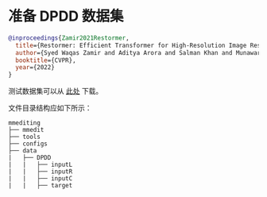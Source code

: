 # 准备 DPDD 数据集

<!-- [DATASET] -->

```bibtex
@inproceedings{Zamir2021Restormer,
  title={Restormer: Efficient Transformer for High-Resolution Image Restoration},
  author={Syed Waqas Zamir and Aditya Arora and Salman Khan and Munawar Hayat and Fahad Shahbaz Khan and Ming-Hsuan Yang},
  booktitle={CVPR},
  year={2022}
}
```

测试数据集可以从 [此处](https://drive.google.com/file/d/1dDWUQ_D93XGtcywoUcZE1HOXCV4EuLyw/) 下载。

文件目录结构应如下所示：

```text
mmediting
├── mmedit
├── tools
├── configs
├── data
|   ├── DPDD
|   |   ├── inputL
|   |   ├── inputR
|   |   ├── inputC
|   |   ├── target
```
